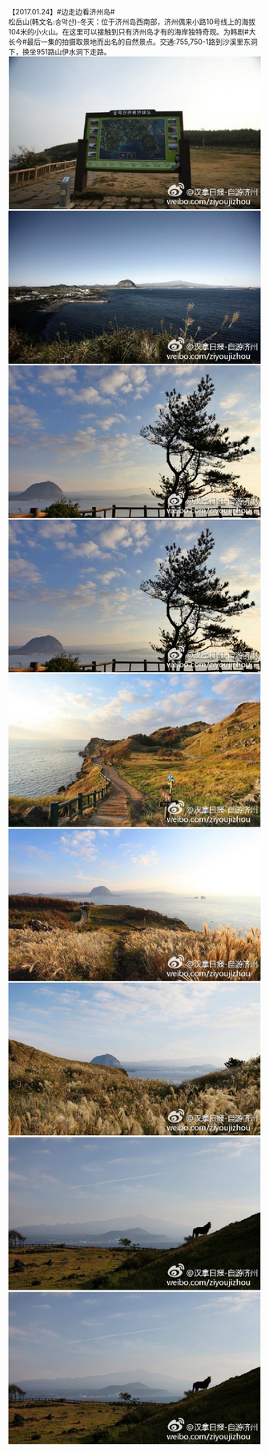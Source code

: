 【2017.01.24】#边走边看济州岛#      
松岳山(韩文名:송악산)-冬天：位于济州岛西南部，济州偶来小路10号线上的海拔104米的小火山。在这里可以接触到只有济州岛才有的海岸独特奇观。为韩剧#大长今#最后一集的拍摄取景地而出名的自然景点。交通:755,750-1路到沙溪里东洞下，换坐951路山伊水洞下走路。 ​​​​     
![pic](./1.jpg)
![pic](./2.jpg)
![pic](./3.jpg)
![pic](./4.jpg)
![pic](./5.jpg)
![pic](./6.jpg)
![pic](./7.jpg)
![pic](./8.jpg)
![pic](./9.jpg)
